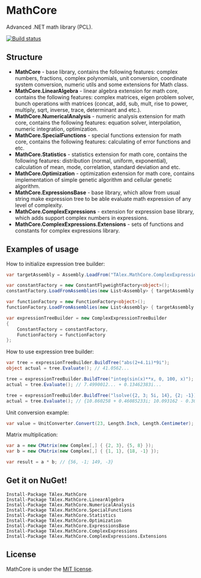 # MathCore
Advanced .NET math library (PCL).

[![Build status](https://ci.appveyor.com/api/projects/status/tx5d4fcdot9k0fvb?svg=true)](https://ci.appveyor.com/project/T-Alex/mathcore)

## Structure
* **MathCore** - base library, contains the following features: complex numbers, fractions, complex polynomials, unit conversion, coordinate system conversion, numeric utils and some extensions for Math class.
* **MathCore.LinearAlgebra** - linear algebra extension for math core, contains the following features: complex matrices, eigen problem solver, bunch operations with matrices (concat, add, sub, mult, rise to power, multiply, sqrt, inverse, trace, determinant and etc.).
* **MathCore.NumericalAnalysis** - numeric analysis extension for math core, contains the following features: equation solver, interpolation, numeric integration, optimization.
* **MathCore.SpecialFunctions** - special functions extension for math core, contains the following features: calculating of error functions and etc.
* **MathCore.Statistics** - statistics extension for math core, contains the following features: distribution (normal, uniform, exponential), calculation of mean, mode, correlation, standard deviation and etc.
* **MathCore.Optimization** - optimization extension for math core, contains implementation of simple genetic algorithm and cellular genetic algorithm.
* **MathCore.ExpressionsBase** - base library, which allow from usual string make expression tree to be able evaluate math expression of any level of complexity.
* **MathCore.ComplexExpressions** - extension for expression base library, which adds support complex numbers in expressions.
* **MathCore.ComplexExpressions.Extensions** - sets of functions and constants for complex expressions library.

## Examples of usage
How to initialize expression tree builder:
```C#
var targetAssembly = Assembly.LoadFrom("TAlex.MathCore.ComplexExpressions.Extensions.dll");

var constantFactory = new ConstantFlyweightFactory<object>();
constantFactory.LoadFromAssemblies(new List<Assembly> { targetAssembly });

var functionFactory = new FunctionFactory<object>();
functionFactory.LoadFromAssemblies(new List<Assembly> { targetAssembly });

var expressionTreeBuilder = new ComplexExpressionTreeBuilder
{
    ConstantFactory = constantFactory,
    FunctionFactory = functionFactory
};
```
How to use expression tree builder:
```C#
var tree = expressionTreeBuilder.BuildTree("abs(2+4.1i)*9i");
object actual = tree.Evaluate(); // 41.0562...

tree = expressionTreeBuilder.BuildTree("integ(sin(x)**x, 0, 100, x)");
actual = tree.Evaluate(); // 7.4990012... + 0.13462383i...

tree = expressionTreeBuilder.BuildTree("lsolve({2, 3; 5i, 14}, {2; -1})+10");
actual = tree.Evaluate(); // {10.860258 + 0.46085233i; 10.093162 - 0.30723489i}
```

Unit conversion example:
```C#
var value = UnitConverter.Convert(23, Length.Inch, Length.Centimeter); // 58.42
```

Matrix multiplication:
```C#
var a = new CMatrix(new Complex[,] { {2, 3}, {5, 8} });
var b = new CMatrix(new Complex[,] { {1, 1}, {18, -1} });

var result = a * b; // {56, -1; 149, -3}
```

## Get it on NuGet!
```
Install-Package TAlex.MathCore
Install-Package TAlex.MathCore.LinearAlgebra
Install-Package TAlex.MathCore.NumericalAnalysis
Install-Package TAlex.MathCore.SpecialFunctions
Install-Package TAlex.MathCore.Statistics
Install-Package TAlex.MathCore.Optimization
Install-Package TAlex.MathCore.ExpressionsBase
Install-Package TAlex.MathCore.ComplexExpressions
Install-Package TAlex.MathCore.ComplexExpressions.Extensions
```

## License
MathCore is under the [MIT license](https://github.com/T-Alex/MathCore/blob/master/LICENSE.md).
